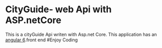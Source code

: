 # CityGuide- web Api with ASP.netCore

This is a cityGuide Api writen with Asp.net Core.
This application has an  [angular 6](https://github.com/hidayatarg/CityGuide-Angular).front end
#Enjoy Coding

